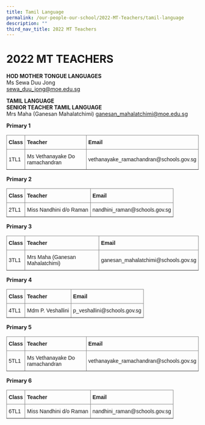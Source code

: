```yaml
---
title: Tamil Language
permalink: /our-people-our-school/2022-MT-Teachers/tamil-language
description: ""
third_nav_title: 2022 MT Teachers
---
```

# 2022 MT TEACHERS  

**HOD MOTHER TONGUE LANGUAGES**<br>
Ms Sewa Duu Jong<br>
sewa_duu_jong@moe.edu.sg

**TAMIL LANGUAGE**<br>
**SENIOR TEACHER TAMIL LANGUAGE**	
Mrs Maha (Ganesan Mahalatchimi)
ganesan_mahalatchimi@moe.edu.sg 

**Primary 1**
<style type="text/css">
.tg  {border-collapse:collapse;border-spacing:0;}
.tg td{border-color:black;border-style:solid;border-width:1px;font-family:Arial, sans-serif;font-size:14px;
  overflow:hidden;padding:10px 5px;word-break:normal;}
.tg th{border-color:black;border-style:solid;border-width:1px;font-family:Arial, sans-serif;font-size:14px;
  font-weight:normal;overflow:hidden;padding:10px 5px;word-break:normal;}
.tg .tg-lboi{border-color:inherit;text-align:left;vertical-align:middle}
.tg .tg-9wq8{border-color:inherit;text-align:center;vertical-align:middle}
.tg .tg-g7sd{border-color:inherit;font-weight:bold;text-align:left;vertical-align:middle}
.tg .tg-fymr{border-color:inherit;font-weight:bold;text-align:left;vertical-align:top}
</style>
<table class="tg">
<thead>
  <tr>
    <th class="tg-g7sd">Class</th>
    <th class="tg-g7sd">Teacher</th>
    <th class="tg-fymr">Email</th>
  </tr>
</thead>
<tbody>
  <tr>
    <td class="tg-lboi"><span style="color:inherit;background-color:transparent">1TL1</span></td>
    <td class="tg-lboi"><span style="color:inherit;background-color:transparent">Ms Vethanayake Do ramachandran</span><br></td>
    <td class="tg-9wq8"><span style="color:inherit;background-color:transparent">vethanayake_ramachandran@schools.gov.sg</span></td>
  </tr>
</tbody>
</table>

**Primary 2**

<style type="text/css">
.tg  {border-collapse:collapse;border-spacing:0;}
.tg td{border-color:black;border-style:solid;border-width:1px;font-family:Arial, sans-serif;font-size:14px;
  overflow:hidden;padding:10px 5px;word-break:normal;}
.tg th{border-color:black;border-style:solid;border-width:1px;font-family:Arial, sans-serif;font-size:14px;
  font-weight:normal;overflow:hidden;padding:10px 5px;word-break:normal;}
.tg .tg-lboi{border-color:inherit;text-align:left;vertical-align:middle}
.tg .tg-9wq8{border-color:inherit;text-align:center;vertical-align:middle}
.tg .tg-g7sd{border-color:inherit;font-weight:bold;text-align:left;vertical-align:middle}
.tg .tg-fymr{border-color:inherit;font-weight:bold;text-align:left;vertical-align:top}
</style>
<table class="tg">
<thead>
  <tr>
    <th class="tg-g7sd">Class</th>
    <th class="tg-g7sd">Teacher</th>
    <th class="tg-fymr">Email</th>
  </tr>
</thead>
<tbody>
  <tr>
    <td class="tg-lboi"><span style="color:inherit;background-color:transparent">2TL1</span></td>
    <td class="tg-lboi"><span style="color:inherit;background-color:transparent"> Miss Nandhini d/o Raman</span><br></td>
    <td class="tg-9wq8"><span style="color:inherit;background-color:transparent">nandhini_raman@schools.gov.sg</span></td>
  </tr>
</tbody>
</table>

**Primary 3**
<style type="text/css">
.tg  {border-collapse:collapse;border-spacing:0;}
.tg td{border-color:black;border-style:solid;border-width:1px;font-family:Arial, sans-serif;font-size:14px;
  overflow:hidden;padding:10px 5px;word-break:normal;}
.tg th{border-color:black;border-style:solid;border-width:1px;font-family:Arial, sans-serif;font-size:14px;
  font-weight:normal;overflow:hidden;padding:10px 5px;word-break:normal;}
.tg .tg-lboi{border-color:inherit;text-align:left;vertical-align:middle}
.tg .tg-9wq8{border-color:inherit;text-align:center;vertical-align:middle}
.tg .tg-g7sd{border-color:inherit;font-weight:bold;text-align:left;vertical-align:middle}
.tg .tg-fymr{border-color:inherit;font-weight:bold;text-align:left;vertical-align:top}
</style>
<table class="tg">
<thead>
  <tr>
    <th class="tg-g7sd">Class</th>
    <th class="tg-g7sd">Teacher</th>
    <th class="tg-fymr">Email</th>
  </tr>
</thead>
<tbody>
  <tr>
    <td class="tg-lboi"><span style="color:inherit;background-color:transparent">3TL1</span></td>
    <td class="tg-lboi"><span style="color:inherit;background-color:transparent">Mrs Maha (Ganesan </span><span style="color:inherit">Mahalatchimi)</span><br></td>
    <td class="tg-9wq8"><span style="color:inherit;background-color:transparent">ganesan_mahalatchimi@schools.gov.sg</span></td>
  </tr>
</tbody>
</table>

**Primary 4**

<style type="text/css">
.tg  {border-collapse:collapse;border-spacing:0;}
.tg td{border-color:black;border-style:solid;border-width:1px;font-family:Arial, sans-serif;font-size:14px;
  overflow:hidden;padding:10px 5px;word-break:normal;}
.tg th{border-color:black;border-style:solid;border-width:1px;font-family:Arial, sans-serif;font-size:14px;
  font-weight:normal;overflow:hidden;padding:10px 5px;word-break:normal;}
.tg .tg-lboi{border-color:inherit;text-align:left;vertical-align:middle}
.tg .tg-g7sd{border-color:inherit;font-weight:bold;text-align:left;vertical-align:middle}
.tg .tg-fymr{border-color:inherit;font-weight:bold;text-align:left;vertical-align:top}
</style>
<table class="tg">
<thead>
  <tr>
    <th class="tg-g7sd">Class</th>
    <th class="tg-g7sd">Teacher</th>
    <th class="tg-fymr">Email</th>
  </tr>
</thead>
<tbody>
  <tr>
    <td class="tg-lboi"><span style="color:inherit;background-color:transparent">4TL1</span></td>
    <td class="tg-lboi"><span style="color:inherit;background-color:transparent">Mdm P. Veshallini</span></td>
    <td class="tg-lboi"><span style="color:inherit;background-color:transparent">p_veshallini@schools.gov.sg</span></td>
  </tr>
</tbody>
</table>

**Primary 5**
<style type="text/css">
.tg  {border-collapse:collapse;border-spacing:0;}
.tg td{border-color:black;border-style:solid;border-width:1px;font-family:Arial, sans-serif;font-size:14px;
  overflow:hidden;padding:10px 5px;word-break:normal;}
.tg th{border-color:black;border-style:solid;border-width:1px;font-family:Arial, sans-serif;font-size:14px;
  font-weight:normal;overflow:hidden;padding:10px 5px;word-break:normal;}
.tg .tg-lboi{border-color:inherit;text-align:left;vertical-align:middle}
.tg .tg-g7sd{border-color:inherit;font-weight:bold;text-align:left;vertical-align:middle}
.tg .tg-fymr{border-color:inherit;font-weight:bold;text-align:left;vertical-align:top}
</style>
<table class="tg">
<thead>
  <tr>
    <th class="tg-g7sd">Class</th>
    <th class="tg-g7sd">Teacher</th>
    <th class="tg-fymr">Email</th>
  </tr>
</thead>
<tbody>
  <tr>
    <td class="tg-lboi"><span style="color:inherit;background-color:transparent">5TL1</span></td>
    <td class="tg-lboi"><span style="color:inherit;background-color:transparent">Ms Vethanayake Do ramachandran</span></td>
    <td class="tg-lboi"><span style="color:inherit;background-color:transparent">vethanayake_ramachandran@schools.gov.sg </span></td>
  </tr>
</tbody>
</table>

**Primary 6**
<style type="text/css">
.tg  {border-collapse:collapse;border-spacing:0;}
.tg td{border-color:black;border-style:solid;border-width:1px;font-family:Arial, sans-serif;font-size:14px;
  overflow:hidden;padding:10px 5px;word-break:normal;}
.tg th{border-color:black;border-style:solid;border-width:1px;font-family:Arial, sans-serif;font-size:14px;
  font-weight:normal;overflow:hidden;padding:10px 5px;word-break:normal;}
.tg .tg-lboi{border-color:inherit;text-align:left;vertical-align:middle}
.tg .tg-9wq8{border-color:inherit;text-align:center;vertical-align:middle}
.tg .tg-g7sd{border-color:inherit;font-weight:bold;text-align:left;vertical-align:middle}
.tg .tg-fymr{border-color:inherit;font-weight:bold;text-align:left;vertical-align:top}
</style>
<table class="tg">
<thead>
  <tr>
    <th class="tg-g7sd">Class</th>
    <th class="tg-g7sd">Teacher</th>
    <th class="tg-fymr">Email</th>
  </tr>
</thead>
<tbody>
  <tr>
    <td class="tg-lboi"><span style="color:inherit;background-color:transparent">6TL1 </span></td>
    <td class="tg-lboi"><span style="color:inherit;background-color:transparent">Miss Nandhini d/o Raman</span></td>
    <td class="tg-9wq8"><span style="color:inherit;background-color:transparent">nandhini_raman@schools.gov.sg </span></td>
  </tr>
</tbody>
</table>